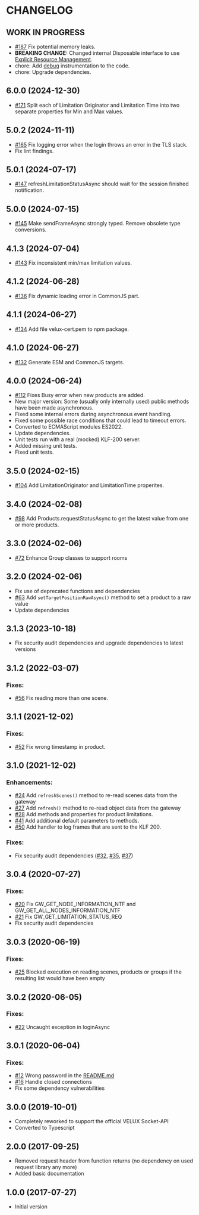 # CHANGELOG

<!--
	Placeholder for the next version (at the beginning of the line):
	## __WORK IN PROGRESS__
-->

## **WORK IN PROGRESS**

- [#187](https://github.com/MiSchroe/klf-200-api/issues/187) Fix potential memory leaks.
- **BREAKING CHANGE:** Changed internal Disposable interface to use [Explicit Resource Management](https://github.com/tc39/proposal-explicit-resource-management).
- chore: Add [debug](https://github.com/debug-js/debug#readme) instrumentation to the code.
- chore: Upgrade dependencies.

## 6.0.0 (2024-12-30)

- [#171](https://github.com/MiSchroe/klf-200-api/issues/171) Split each of Limitation Originator and Limitation Time into two separate properties for Min and Max values.

## 5.0.2 (2024-11-11)

- [#165](https://github.com/MiSchroe/klf-200-api/issues/165) Fix logging error when the login throws an error in the TLS stack.
- Fix lint findings.

## 5.0.1 (2024-07-17)

- [#147](https://github.com/MiSchroe/klf-200-api/issues/147) refreshLimitationStatusAsync should wait for the session finished notification.

## 5.0.0 (2024-07-15)

- [#145](https://github.com/MiSchroe/klf-200-api/issues/145) Make sendFrameAsync strongly typed. Remove obsolete type conversions.

## 4.1.3 (2024-07-04)

- [#143](https://github.com/MiSchroe/klf-200-api/issues/143) Fix inconsistent min/max limitation values.

## 4.1.2 (2024-06-28)

- [#136](https://github.com/MiSchroe/klf-200-api/issues/136) Fix dynamic loading error in CommonJS part.

## 4.1.1 (2024-06-27)

- [#134](https://github.com/MiSchroe/klf-200-api/issues/134) Add file velux-cert.pem to npm package.

## 4.1.0 (2024-06-27)

- [#132](https://github.com/MiSchroe/klf-200-api/issues/132) Generate ESM and CommonJS targets.

## 4.0.0 (2024-06-24)

- [#112](https://github.com/MiSchroe/klf-200-api/issues/112) Fixes Busy error when new products are added.
- New major version: Some (usually only internally used) public methods have been made asynchronous.
- Fixed some internal errors during asynchronous event handling.
- Fixed some possible race conditions that could lead to timeout errors.
- Converted to ECMAScript modules ES2022.
- Update dependencies.
- Unit tests run with a real (mocked) KLF-200 server.
- Added missing unit tests.
- Fixed unit tests.

## 3.5.0 (2024-02-15)

- [#104](https://github.com/MiSchroe/klf-200-api/issues/104) Add LimitationOriginator and LimitationTime properites.

## 3.4.0 (2024-02-08)

- [#98](https://github.com/MiSchroe/klf-200-api/issues/98) Add Products.requestStatusAsync to get the latest value from one or more products.

## 3.3.0 (2024-02-06)

- [#72](https://github.com/MiSchroe/klf-200-api/issues/72) Enhance Group classes to support rooms

## 3.2.0 (2024-02-06)

- Fix use of deprecated functions and dependencies
- [#63](https://github.com/MiSchroe/klf-200-api/issues/63) Add `setTargetPositionRawAsync()` method to set a product to a raw value
- Update dependencies

## 3.1.3 (2023-10-18)

- Fix security audit dependencies and upgrade dependencies to latest versions

## 3.1.2 (2022-03-07)

### Fixes:

- [#56](https://github.com/MiSchroe/klf-200-api/issues/56) Fix reading more than one scene.

## 3.1.1 (2021-12-02)

### Fixes:

- [#52](https://github.com/MiSchroe/klf-200-api/issues/52) Fix wrong timestamp in product.

## 3.1.0 (2021-12-02)

### Enhancements:

- [#24](https://github.com/MiSchroe/klf-200-api/issues/24) Add `refreshScenes()` method to re-read scenes data from the gateway
- [#27](https://github.com/MiSchroe/klf-200-api/issues/27) Add `refresh()` method to re-read object data from the gateway
- [#28](https://github.com/MiSchroe/klf-200-api/issues/28) Add methods and properties for product limitations.
- [#41](https://github.com/MiSchroe/klf-200-api/issues/41) Add additional default parameters to methods.
- [#50](https://github.com/MiSchroe/klf-200-api/issues/50) Add handler to log frames that are sent to the KLF 200.

### Fixes:

- Fix security audit dependencies ([#32](https://github.com/MiSchroe/klf-200-api/issues/32), [#35](https://github.com/MiSchroe/klf-200-api/issues/35), [#37](https://github.com/MiSchroe/klf-200-api/issues/37))

## 3.0.4 (2020-07-27)

### Fixes:

- [#20](https://github.com/MiSchroe/klf-200-api/issues/20) Fix GW_GET_NODE_INFORMATION_NTF and GW_GET_ALL_NODES_INFORMATION_NTF
- [#21](https://github.com/MiSchroe/klf-200-api/issues/21) Fix GW_GET_LIMITATION_STATUS_REQ
- Fix security audit dependencies

## 3.0.3 (2020-06-19)

### Fixes:

- [#25](https://github.com/MiSchroe/klf-200-api/issues/25) Blocked execution on reading scenes, products or groups if the resulting list would have been empty

## 3.0.2 (2020-06-05)

### Fixes:

- [#22](https://github.com/MiSchroe/klf-200-api/issues/22) Uncaught exception in loginAsync

## 3.0.1 (2020-06-04)

### Fixes:

- [#12](https://github.com/MiSchroe/klf-200-api/issues/12) Wrong password in the [README.md](README.md)
- [#16](https://github.com/MiSchroe/klf-200-api/issues/16) Handle closed connections
- Fix some dependency vulnerabilities

## 3.0.0 (2019-10-01)

- Completely reworked to support the official VELUX Socket-API
- Converted to Typescript

## 2.0.0 (2017-09-25)

- Removed request header from function returns (no dependency on used
  request library any more)
- Added basic documentation

## 1.0.0 (2017-07-27)

- Initial version
